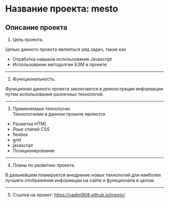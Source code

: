 # Название проекта: **mesto** 
## Описание проекта 

1. Цель проекта.  

Целью данного проекта являеться ряд задач, такие как 
* Отработка навыков использования Javascript 
* Использование методолгии БЭМ в проекте 
-------------------------------------------------------------------------------------------------------------- 
2. Функциональность.  

Функционал данного проекта заключается в демонстрации информации путем использования различных технологий.

-------------------------------------------------------------------------------------------------------------- 
3. Применяемые технологии.  
Технологиями в данном проекте являются 
* Разметка HTML 
* Язык стилей CSS 
* flexbox 
* grid 
* javascript 
* Позиционирование 
-------------------------------------------------------------------------------------------------------------- 
4. Планы по развитию проекта.  

В дальнейшем планируется внедрение новых технологий для наиболее лучшего отображения информации на сайте и функционала в целом.

-------------------------------------------------------------------------------------------------------------- 

5. Ссылка на проект:  https://vadim908.github.io/mesto/